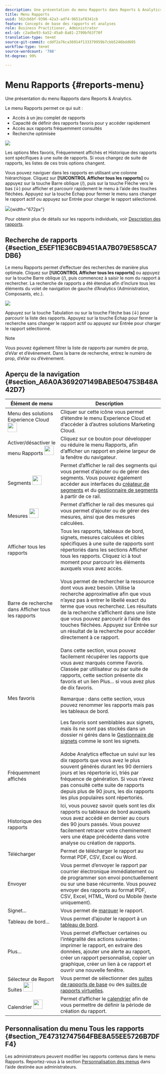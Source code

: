 ```yaml
---
description: Une présentation du menu Rapports dans Reports & Analytics.
title: Menu Rapports
uuid: 562cb6bf-9396-42a3-adf4-9651af8341cb
feature: Concepts de base des rapports et analyses
role: Business Practitioner, Administrator
exl-id: c2adbe93-6a52-45a0-8a81-2799bf63f70f
translation-type: tm+mt
source-git-commit: cddf2a76ca36914f133379959b7cbb5246bdd695
workflow-type: tm+mt
source-wordcount: '788'
ht-degree: 99%

---
```


# Menu Rapports {#reports-menu}

Une présentation du menu Rapports dans Reports &amp; Analytics.

Le menu Rapports permet ce qui suit :

* Accès à un jeu complet de rapports
* Capacité de définir des rapports favoris pour y accéder rapidement
* Accès aux rapports fréquemment consultés
* Recherche optimisée

![](assets/menu-mainnav.png)

Les options Mes favoris, Fréquemment affichés et Historique des rapports sont spécifiques à une suite de rapports. Si vous changez de suite de rapports, les listes de ces trois options changent.

Vous pouvez naviguer dans les rapports en utilisant une colonne hiérarchique. Cliquez sur **[!UICONTROL Afficher tous les rapports]** ou appuyez sur la touche Barre oblique (/), puis sur la touche Flèche vers le bas (↓) pour afficher et parcourir rapidement le menu à l’aide des touches fléchées. Appuyez sur la touche Échap pour fermer le menu sans changer le rapport actif ou appuyez sur Entrée pour charger le rapport sélectionné.

![](assets/reports-landing.png){width=&quot;672px&quot;}

Pour obtenir plus de détails sur les rapports individuels, voir [Description des rapports](https://docs.adobe.com/content/help/fr-FR/analytics/components/dimensions/overview.html).

## Recherche de rapports {#section_E5EF11E36CB9451AA7B079E585CA7DB6}

Le menu Rapports permet d’effectuer des recherches de manière plus optimale. Cliquez sur **[!UICONTROL Afficher tous les rapports]** ou appuyez sur la touche Barre oblique (/), puis commencez à saisir le nom du rapport à rechercher. La recherche de rapports a été étendue afin d’inclure tous les éléments du volet de navigation de gauche d’Analytics (Administration, Composants, etc.).

![](assets/menu-search.png)

Appuyez sur la touche Tabulation ou sur la touche Flèche bas (↓) pour parcourir la liste des rapports. Appuyez sur la touche Échap pour fermer la recherche sans changer le rapport actif ou appuyez sur Entrée pour charger le rapport sélectionné.

>[!NOTE]
>
>Vous pouvez également filtrer la liste de rapports par numéro de prop, d’eVar et d’événement. Dans la barre de recherche, entrez le numéro de prop, d’eVar ou d’événement.

## Aperçu de la navigation {#section_A6A0A369207149BABE504753B48A42D7}

<table id="table_3BA295966BBC4C94ABDC3718D1894698"> 
 <thead> 
  <tr> 
   <th colname="col1" class="entry"> Élément de menu </th> 
   <th colname="col2" class="entry"> Description </th> 
  </tr>
 </thead>
 <tbody> 
  <tr> 
   <td colname="col1">Menu des solutions Experience Cloud <img placement="inline"  src="assets/mc-icon.png" width="30px" id="image_B75D0F6991F74389A77068D999C9A910" /> </td> 
   <td colname="col2"> Cliquer sur cette icône vous permet d’étendre le menu Experience Cloud et d’accéder à d’autres solutions Marketing Cloud. </td> 
  </tr> 
  <tr> 
   <td colname="col1">Activer/désactiver le menu Rapports <img placement="inline"  src="assets/toggle_icon.png" id="image_32296B71E82C4694821D99867305F5FE" width="30px" /> </td> 
   <td colname="col2"> Cliquez sur ce bouton pour développer ou réduire le menu Rapports, afin d’afficher un rapport en pleine largeur de la fenêtre du navigateur. </td> 
  </tr> 
  <tr> 
   <td colname="col1"><span class="uicontrol">Segments <img placement="inline"  src="assets/segment_icon.png" width="30px" id="image_6BF461356C8640EA8E93B74092320E91" /></span> </td> 
   <td colname="col2">Permet d’afficher le rail des segments qui vous permet d’ajouter ou de gérer des segments. Vous pouvez également accéder aux interfaces du <a href="/help/components/segmentation/segmentation-workflow/seg-build.md"  >créateur de segments</a> et du <a href="https://docs.adobe.com/content/help/fr-FR/analytics/components/segmentation/segmentation-workflow/seg-manage.html"  >gestionnaire de segments</a> à partir de ce rail. </td> 
  </tr> 
  <tr> 
   <td colname="col1"><span class="uicontrol">Mesures <img placement="inline"  src="assets/metrics_icon.png" width="30px" id="image_88620CB8A9CC4BC3BE4CE30BDA727512" /></span> </td> 
   <td colname="col2"> Permet d’afficher le rail des mesures qui vous permet d’ajouter ou de gérer des mesures, ainsi que des mesures calculées. </td> 
  </tr> 
  <tr> 
   <td colname="col1"><span class="uicontrol"> Afficher tous les rapports</span> </td> 
   <td colname="col2">Tous les rapports, tableaux de bord, signets, mesures calculées et cibles spécifiques à une suite de rapports sont répertoriés dans les sections <span class="uicontrol">Afficher tous les rapports</span>. Cliquez ici à tout moment pour parcourir les éléments auxquels vous avez accès. </td> 
  </tr> 
  <tr> 
   <td colname="col1">Barre de recherche dans <span class="uicontrol">Afficher tous les rapports</span> </td> 
   <td colname="col2"> <p> Vous permet de rechercher la ressource dont vous avez besoin. Utilise la recherche approximative afin que vous n’ayez pas à entrer le libellé exact du terme que vous recherchez. Les résultats de la recherche s’affichent dans une liste que vous pouvez parcourir à l’aide des touches fléchées. Appuyez sur <span class="uicontrol">Entrée</span> sur un résultat de la recherche pour accéder directement à ce rapport. </p> </td> 
  </tr> 
  <tr> 
   <td colname="col1"><span class="uicontrol">Mes favoris</span> </td> 
   <td colname="col2">Dans cette section, vous pouvez facilement récupérer les rapports que vous avez marqués comme <span class="uicontrol">Favoris</span>. Classée par utilisateur ou par suite de rapports, cette section présente dix favoris et un lien <span class="uicontrol">Plus...</span> si vous avez plus de dix favoris. <p>Remarque : dans cette section, vous pouvez renommer les rapports mais pas les tableaux de bord. </p> <p>Les favoris sont semblables aux signets, mais ils ne sont pas stockés dans un dossier ni gérés dans le <a href="/help/analyze/reports-analytics/bookmarks.md"  > Gestionnaire de signets</a> comme le sont les signets. </p> </td> 
  </tr> 
  <tr> 
   <td colname="col1"><span class="uicontrol"> Fréquemment affichés</span> </td> 
   <td colname="col2"> Adobe Analytics effectue un suivi sur les dix rapports que vous avez le plus souvent générés durant les 90 derniers jours et les répertorie ici, triés par fréquence de génération. Si vous n’avez pas consulté cette suite de rapports depuis plus de 90 jours, les dix rapports les plus populaires sont répertoriés. </td> 
  </tr> 
  <tr> 
   <td colname="col1"><span class="uicontrol"> Historique des rapports</span> </td> 
   <td colname="col2"> Ici, vous pouvez savoir quels sont les dix rapports ou tableaux de bord auxquels vous avez accédé en dernier au cours des 90 jours passés. Vous pouvez facilement retracer votre cheminement vers une étape précédente dans votre analyse ou création de rapports. </td> 
  </tr> 
  <tr> 
   <td colname="col1"><span class="uicontrol"> Télécharger</span> </td> 
   <td colname="col2">Permet de télécharger le rapport au format PDF, CSV, Excel ou Word. </td> 
  </tr> 
  <tr> 
   <td colname="col1"><span class="uicontrol"> Envoyer</span> </td> 
   <td colname="col2">Vous permet d’envoyer le rapport par courrier électronique immédiatement ou de programmer son envoi ponctuellement ou sur une base récurrente. Vous pouvez envoyer des rapports au format PDF, CSV, Excel, HTML, Word ou Mobile (texte uniquement).</td> 
  </tr> 
  <tr> 
   <td colname="col1"><span class="uicontrol"> Signet...</span> </td> 
   <td colname="col2">Vous permet de <a href="/help/analyze/reports-analytics/bookmarks.md"  > marquer</a> le rapport. </td> 
  </tr> 
  <tr> 
   <td colname="col1"><span class="uicontrol"> Tableau de bord</span>... </td> 
   <td colname="col2">Vous permet d’ajouter le rapport à un <a href="/help/analyze/reports-analytics/dashboard.md"  > tableau de bord</a>. </td> 
  </tr> 
  <tr> 
   <td colname="col1"><span class="uicontrol"> Plus...</span> </td> 
   <td colname="col2"> Vous permet d’effectuer certaines ou l’intégralité des actions suivantes : imprimer le rapport, en extraire des données, ajouter une alerte au rapport, créer un rapport personnalisé, copier un graphique, créer un lien à ce rapport et ouvrir une nouvelle fenêtre. </td> 
  </tr> 
  <tr> 
   <td colname="col1">Sélecteur de Report Suites <img placement="inline"  src="assets/report-suite-selector.png" width="30px" id="image_9F64944D46574B2AA38D81A7C82C4AC4" /> </td> 
   <td colname="col2">Vous permet de sélectionner des <a href="https://docs.adobe.com/content/help/fr-FR/analytics/admin/manage-report-suites/report-suites-admin.html"  >suites de rapports de base</a> ou des <a href="https://docs.adobe.com/help/fr-FR/analytics/components/virtual-report-suites/vrs-about.html"  >suites de rapports virtuelles</a>. </td> 
  </tr> 
  <tr> 
   <td colname="col1">Calendrier <img placement="inline"  src="assets/calendar-icon.png" width="30px" id="image_C5E4F87F964C4C3E98496D38A1123502" /> </td> 
   <td colname="col2">Permet d’afficher le <a href="/help/analyze/reports-analytics/overview/report-overview.md#section_8C6C4AD84D9043E8ABD53FF8F645AAB1"  >calendrier</a> afin de vous permettre de définir la période de création du rapport. </td> 
  </tr> 
 </tbody> 
</table>

## Personnalisation du menu Tous les rapports {#section_7E47312747564FBE8A55EE5726B7DFF4}

Les administrateurs peuvent modifier les rapports contenus dans le menu Rapports. Reportez-vous à la section [Personnalisation des menus](https://docs.adobe.com/content/help/fr-FR/analytics/admin/admin-tools/customize-menus.html) dans l’aide destinée aux administrateurs.
